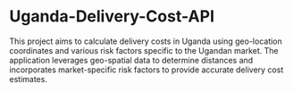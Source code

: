 # Uganda-Delivery-Cost-API
This project aims to calculate delivery costs in Uganda using geo-location coordinates and various risk factors specific to the Ugandan market. The application leverages geo-spatial data to determine distances and incorporates market-specific risk factors to provide accurate delivery cost estimates.
